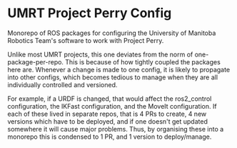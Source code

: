 # UMRT Project Perry Config
Monorepo of ROS packages for configuring the University of Manitoba Robotics Team's software to work with Project Perry.

Unlike most UMRT projects, this one deviates from the norm of one-package-per-repo.
This is because of how tightly coupled the packages here are.
Whenever a change is made to one config, it is likely to propagate into other configs, which becomes tedious to manage when they are all individually controlled and versioned.

For example, if a URDF is changed, that would affect the ros2_control configuration, the IKFast configuration, and the MoveIt configuration.
If each of these lived in separate repos, that is 4 PRs to create, 4 new versions which have to be deployed, and if one doesn't get updated somewhere it will cause major problems.
Thus, by organising these into a monorepo this is condensed to 1 PR, and 1 version to deploy/manage.
